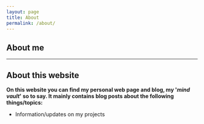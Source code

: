 ```yaml
---
layout: page
title: About
permalink: /about/
---
```


## About me

---

## About this website

**On this website you can find my personal web page and blog, my '_mind vault_' so to say. It mainly contains blog posts about the following things/topics:**

- Information/updates on my projects
  <!-- * My personal experience of making the transition from psychology (Bachelor's degree) to cognitive science (Master's degree)
- Comments on new or not-so-new concepts/findings from the fields of psychology, neuroscience, cognitive neuroscience, cognitive science and artificial intelligence -->
